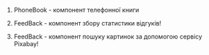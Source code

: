 1. PhoneBook - компонент телефонної книги

2. FeedBack - компонент збору статистики відгуків!

3. FeedBack - компонент пошуку картинок за допомогою сервісу Pixabay!
